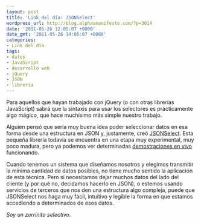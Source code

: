 ```yaml
---
layout: post
title: 'Link del día: JSONSelect'
wordpress_url: http://blog.alphasmanifesto.com/?p=3014
date: '2011-05-26 12:05:07 +0000'
date_gmt: '2011-05-26 14:05:07 +0000'
categories:
- Link del día
tags:
- datos
- JavaScript
- desarrollo web
- jQuery
- JSON
- librería
---
```


Para aquellos que hayan trabajado con jQuery (o con otras librerías JavaScript) sabrá que la sintaxis para usar los selectores es prácticamente algo mágico, que hace muchísimo más simple nuestro trabajo.

Alguien pensó que sería muy buena idea poder seleccionar datos en esa forma desde una estructura en JSON y, justamente, creó [JSONSelect](http://jsonselect.org). Esta pequeña librería todavía se encuentra en una etapa muy experimental, muy poco madura, pero ya podemos ver determinadas [demostraciones en vivo](http://jsonselect.org/#tryit) funcionando.

Cuando tenemos un sistema que diseñamos nosotros y elegimos transmitir la mínima cantidad de datos posibles, no tiene mucho sentido la aplicación de esta técnica. Pero si necesitamos dejar muchos datos del lado del cliente (y por qué no, decidamos hacerlo en JSON), o estemos usando servicios de terceros que nos den una estructura algo compleja, puede que JSONSelect nos haga muy fácil, intuitivo y legible la forma en que estamos accediendo a determinados de esos datos.

_Soy un zorrinito selectivo._
